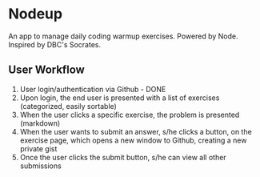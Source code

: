 # Nodeup

An app to manage daily coding warmup exercises. Powered by Node. Inspired by DBC's Socrates.

## User Workflow

1. User login/authentication via Github - DONE
1. Upon login, the end user is presented with a list of exercises (categorized, easily sortable)
1. When the user clicks a specific exercise, the problem is presented (markdown)
1. When the user wants to submit an answer, s/he clicks a button, on the exercise page, which opens a new window to Github, creating a new private gist
1. Once the user clicks the submit button, s/he can view all other submissions